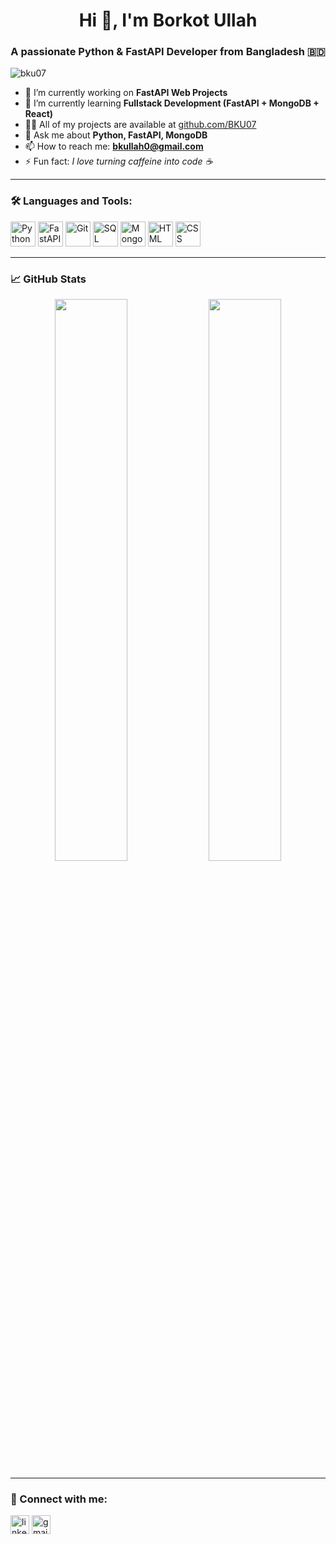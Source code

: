 <h1 align="center">Hi 👋, I'm Borkot Ullah</h1>
<h3 align="center">A passionate Python & FastAPI Developer from Bangladesh 🇧🇩</h3>

<p align="left"> <img src="https://komarev.com/ghpvc/?username=bku07&label=Profile%20views&color=0e75b6&style=flat" alt="bku07" /> </p>

- 🔭 I’m currently working on **FastAPI Web Projects**
- 🌱 I’m currently learning **Fullstack Development (FastAPI + MongoDB + React)**
- 👨‍💻 All of my projects are available at [github.com/BKU07](https://github.com/BKU07)
- 💬 Ask me about **Python, FastAPI, MongoDB**
- 📫 How to reach me: **bkullah0@gmail.com**
- ⚡ Fun fact: *I love turning caffeine into code ☕*

---

### 🛠️ Languages and Tools:

<p align="left">
  <img src="https://cdn.jsdelivr.net/gh/devicons/devicon/icons/python/python-original.svg" width="40" alt="Python" />
  <img src="https://cdn.jsdelivr.net/gh/devicons/devicon/icons/fastapi/fastapi-original.svg" width="40" alt="FastAPI" />
  <img src="https://cdn.jsdelivr.net/gh/devicons/devicon/icons/git/git-original.svg" width="40" alt="Git" />
  <img src="https://cdn.jsdelivr.net/gh/devicons/devicon/icons/mysql/mysql-original.svg" width="40" alt="SQL" />
  <img src="https://cdn.jsdelivr.net/gh/devicons/devicon/icons/mongodb/mongodb-original.svg" width="40" alt="MongoDB" />
  <img src="https://cdn.jsdelivr.net/gh/devicons/devicon/icons/html5/html5-original.svg" width="40" alt="HTML" />
  <img src="https://cdn.jsdelivr.net/gh/devicons/devicon/icons/css3/css3-original.svg" width="40" alt="CSS" />
</p>

---

### 📈 GitHub Stats

<p align="center">
  <img src="https://github-readme-stats.vercel.app/api?username=bku07&show_icons=true&theme=github_dark" width="48%" />
  <img src="https://github-readme-stats.vercel.app/api/top-langs/?username=bku07&layout=compact&theme=github_dark" width="48%" />
</p>

---

### 🤝 Connect with me:

<p align="left">
  <a href="https://linkedin.com/in/your-link" target="blank"><img align="center" src="https://cdn.jsdelivr.net/npm/simple-icons@v3/icons/linkedin.svg" alt="linkedin" height="30" /></a>
  <a href="mailto:your_email@example.com"><img align="center" src="https://cdn.jsdelivr.net/npm/simple-icons@v3/icons/gmail.svg" alt="gmail" height="30" /></a>
</p>
